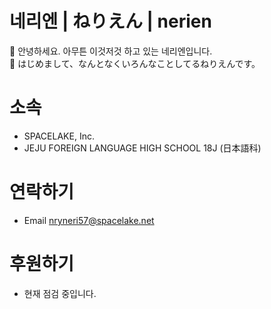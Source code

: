 # 네리엔 | ねりえん | nerien
👋 안녕하세요. 아무튼 이것저것 하고 있는 네리엔입니다.<br>
👋 はじめまして、なんとなくいろんなことしてるねりえんです。<br>
# 소속
- SPACELAKE, Inc.
- JEJU FOREIGN LANGUAGE HIGH SCHOOL 18J (日本語科)
# 연락하기
- Email nryneri57@spacelake.net
# 후원하기
- 현재 점검 중입니다.
